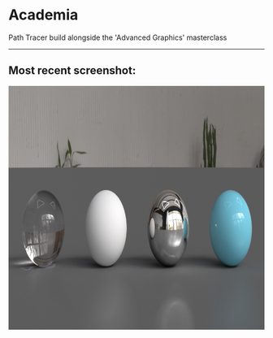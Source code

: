 # Academia
Path Tracer build alongside the 'Advanced Graphics' masterclass
____
## Most recent screenshot:
<p align="center">
  <img src="https://raw.githubusercontent.com/stefanpgd/Academia/main/Screenshots/Latest/latest.png" height=480px>
</p>
